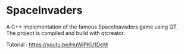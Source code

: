 # SpaceInvaders

A C++ implementation of the famous SpaceInavaders game using QT.<br>
The project is compiled and build with qtcreator.<br>

Tutorial : https://youtu.be/HuWiPKU1DeM <br>
